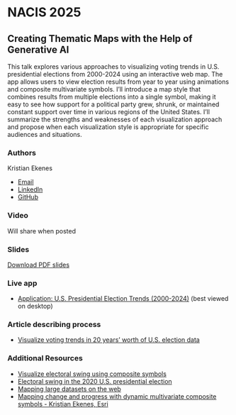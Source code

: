 # NACIS 2025

## Creating Thematic Maps with the Help of Generative AI

This talk explores various approaches to visualizing voting trends in U.S. presidential elections from 2000-2024 using an interactive web map. The app allows users to view election results from year to year using animations and composite multivariate symbols. I’ll introduce a map style that combines results from multiple elections into a single symbol, making it easy to see how support for a political party grew, shrunk, or maintained constant support over time in various regions of the United States. I’ll summarize the strengths and weaknesses of each visualization approach and propose when each visualization style is appropriate for specific audiences and situations.

### Authors

Kristian Ekenes

- [Email](mailto:kekenes@esri.com)
- [LinkedIn](https://www.linkedin.com/in/kristian-ekenes/)
- [GitHub](https://github.com/ekenes)

### Video

Will share when posted

### Slides

[Download PDF slides](https://raw.githubusercontent.com/ekenes/nacis-2025/refs/heads/main/slides.pdf)

### Live app

- [Application: U.S. Presidential Election Trends (2000-2024)](https://ekenes.github.io/us-presidential-elections/) (best viewed on desktop)

### Article describing process

- [Visualize voting trends in 20 years’ worth of U.S. election data](https://www.esri.com/arcgis-blog/products/js-api-arcgis/mapping/visualize-voting-trends-in-20-years-worth-of-u-s-election-data)

### Additional Resources

- [Visualize electoral swing using composite symbols](https://www.esri.com/arcgis-blog/products/js-api-arcgis/mapping/visualize-electoral-swing-using-composite-symbols)
- [Electoral swing in the 2020 U.S. presidential election](https://www.esri.com/arcgis-blog/products/js-api-arcgis/mapping/electoral-swing-in-the-2020-u-s-presidential-election)
- [Mapping large datasets on the web](https://www.esri.com/arcgis-blog/products/js-api-arcgis/mapping/mapping-large-datasets-on-the-web)
- [Mapping change and progress with dynamic multivariate composite symbols - Kristian Ekenes, Esri](https://www.youtube.com/watch?v=Q28OL6F3fQs)